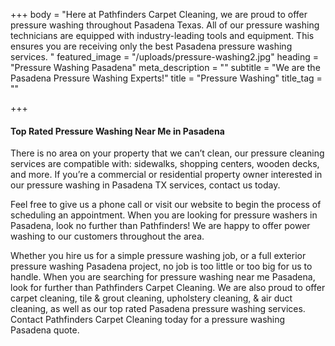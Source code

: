 +++
body = "Here at Pathfinders Carpet Cleaning, we are proud to offer pressure washing throughout Pasadena Texas.  All of our pressure washing technicians are equipped with industry-leading tools and equipment. This ensures you are receiving only the best Pasadena pressure washing services. "
featured_image = "/uploads/pressure-washing2.jpg"
heading = "Pressure Washing Pasadena"
meta_description = ""
subtitle = "We are the Pasadena Pressure Washing Experts!"
title = "Pressure Washing"
title_tag = ""

+++
#### Top Rated Pressure Washing Near Me in Pasadena

There is no area on your property that we can’t clean, our pressure cleaning services are compatible with: sidewalks, shopping centers, wooden decks, and more. If you’re a commercial or residential property owner interested in our pressure washing in Pasadena TX services, contact us today.

Feel free to give us a phone call or visit our website to begin the process of scheduling an appointment. When you are looking for pressure washers in Pasadena, look no further than Pathfinders! We are happy to offer power washing to our customers throughout the area.

Whether you hire us for a simple pressure washing job, or a full exterior pressure washing Pasadena project, no job is too little or too big for us to handle. When you are searching for pressure washing near me Pasadena, look for further than Pathfinders Carpet Cleaning. We are also proud to offer carpet cleaning, tile & grout cleaning, upholstery cleaning, & air duct cleaning, as well as our top rated Pasadena pressure washing services. Contact Pathfinders Carpet Cleaning today for a pressure washing Pasadena quote.